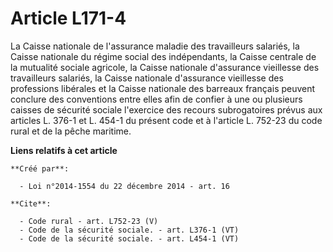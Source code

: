 # Article L171-4

La Caisse nationale de l'assurance maladie des travailleurs salariés, la Caisse nationale du régime social des indépendants,
la Caisse centrale de la mutualité sociale agricole, la Caisse nationale d'assurance vieillesse des travailleurs salariés, la
Caisse nationale d'assurance vieillesse des professions libérales et la Caisse nationale des barreaux français peuvent
conclure des conventions entre elles afin de confier à une ou plusieurs caisses de sécurité sociale l'exercice des recours
subrogatoires prévus aux articles L. 376-1 et L. 454-1 du présent code et à l'article L. 752-23 du code rural et de la pêche
maritime.

**Liens relatifs à cet article**

	**Créé par**:

	  - Loi n°2014-1554 du 22 décembre 2014 - art. 16

	**Cite**:

	  - Code rural - art. L752-23 (V)
	  - Code de la sécurité sociale. - art. L376-1 (VT)
	  - Code de la sécurité sociale. - art. L454-1 (VT)
